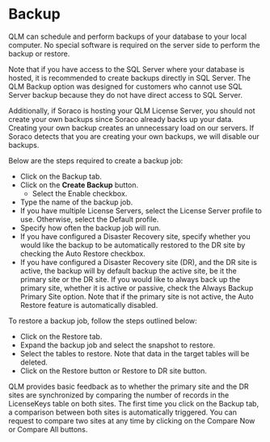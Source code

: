 # Backup

QLM can schedule and perform backups of your database to your local computer. No special software is required on the server side to perform the backup or restore.

Note that if you have access to the SQL Server where your database is hosted, it is recommended to create backups directly in SQL Server. The QLM Backup option was designed for customers who cannot use SQL Server backup because they do not have direct access to SQL Server.

Additionally, if Soraco is hosting your QLM License Server, you should not create your own backups since Soraco already backs up your data. Creating your own backup creates an unnecessary load on our servers. If Soraco detects that you are creating your own backups, we will disable our backups.

Below are the steps required to create a backup job:

* Click on the Backup tab.
* Click on the **Create Backup** button.
  * Select the Enable checkbox.
* Type the name of the backup job.
* If you have multiple License Servers, select the License Server profile to use. Otherwise, select the Default profile.
* Specify how often the backup job will run.
* If you have configured a Disaster Recovery site, specify whether you would like the backup to be automatically restored to the DR site by checking the Auto Restore checkbox.
* If you have configured a Disaster Recovery site (DR), and the DR site is active, the backup will by default backup the active site, be it the primary site or the DR site. If you would like to always back up the primary site, whether it is active or passive, check the Always Backup Primary Site option. Note that if the primary site is not active, the Auto Restore feature is automatically disabled.

To restore a backup job, follow the steps outlined below:

* Click on the Restore tab.
* Expand the backup job and select the snapshot to restore.
* Select the tables to restore. Note that data in the target tables will be deleted.
* Click on the Restore button or Restore to DR site button.

QLM provides basic feedback as to whether the primary site and the DR sites are synchronized by comparing the number of records in the LicenseKeys table on both sites. The first time you click on the Backup tab, a comparison between both sites is automatically triggered. You can request to compare two sites at any time by clicking on the Compare Now or Compare All buttons.
